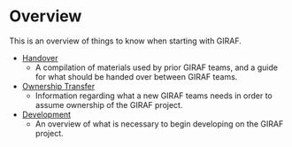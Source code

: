 # Overview

This is an overview of things to know when starting with GIRAF. 

- [Handover](./handover.md)
    - A compilation of materials used by prior GIRAF teams, and a guide for what should be handed over between GIRAF 
      teams.
- [Ownership Transfer](./ownership_transfer.md)
    - Information regarding what a new GIRAF teams needs in order to assume ownership of the GIRAF project.
- [Development](./development.md)
    - An overview of what is necessary to begin developing on the GIRAF project.
